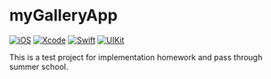 # myGalleryApp
[![iOS](https://img.shields.io/badge/iOS-15.4-blue)]()
[![Xcode](https://img.shields.io/badge/Xcode-13.3-9cf)]()
[![Swift](https://img.shields.io/badge/Swift-5-orange)]()
[![UIKit](https://img.shields.io/badge/UIKit-Interface-lightgrey)]()

This is a test project for implementation homework and pass through summer school.
